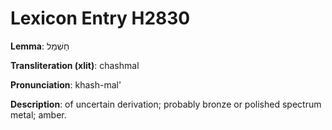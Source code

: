 # Lexicon Entry H2830

**Lemma**: חַשְׁמַל

**Transliteration (xlit)**: chashmal

**Pronunciation**: khash-mal'

**Description**:
of uncertain derivation; probably bronze or polished spectrum metal; amber.
